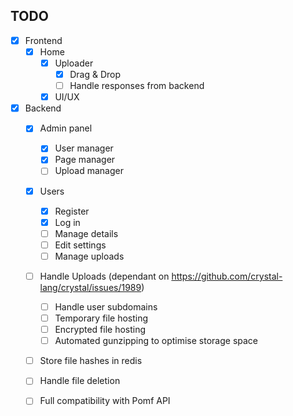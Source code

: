 TODO
----
- [X] Frontend
  - [X] Home
    - [X] Uploader
      - [X] Drag & Drop
      - [ ] Handle responses from backend
    - [X] UI/UX
- [X] Backend
  - [X] Admin panel
    - [X] User manager 
    - [X] Page manager
    - [ ] Upload manager
  - [X] Users
    - [X] Register
    - [X] Log in
    - [ ] Manage details
    - [ ] Edit settings
    - [ ] Manage uploads
  - [ ] Handle Uploads (dependant on https://github.com/crystal-lang/crystal/issues/1989)
    - [ ] Handle user subdomains
    - [ ] Temporary file hosting
    - [ ] Encrypted file hosting
    - [ ] Automated gunzipping to optimise storage space
  - [ ] Store file hashes in redis
  - [ ] Handle file deletion
  - [ ] Full compatibility with Pomf API
  
  
